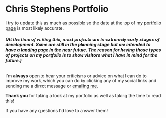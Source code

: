 # Chris Stephens Portfolio
I try to update this as much as possible so the date at the top of my [portfolio page](https://nulllDev.github.io) is most likely accurate.

###### **(At the time of writing this, most projects are in extremely early stages of development. Some are still in the planning stage but are intended to have a landing page in the near future. The reason for having those types of projects on my portfolio is to show visitors what I have in mind for the future.)**

I'm **always** open to hear your criticisms or advice on what I can do to improve my work, which you can do by clicking any of my social links and sending me a direct message or [emailing me](mailto:stephenschriswork@gmail.com).

**Thank you** for taking a look at my portfolio as well as taking the time to read this!

If you have any questions I'd love to answer them!